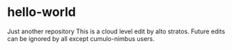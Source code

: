 # hello-world
Just another repository
This is a cloud level edit by alto stratos.
Future edits can be ignored by all except cumulo-nimbus users.
